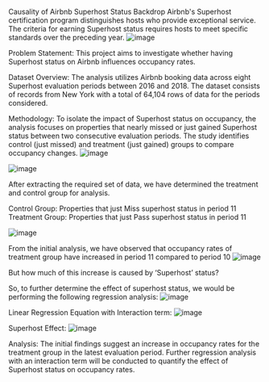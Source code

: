 Causality of Airbnb Superhost Status
Backdrop
Airbnb's Superhost certification program distinguishes hosts who provide exceptional service. The criteria for earning Superhost status requires hosts to meet specific standards over the preceding year.
![image](https://github.com/ChaitanyaBurri/cburri/assets/60335511/7d87f262-04b7-49e7-8da2-e90362bb6c05)


Problem Statement:
This project aims to investigate whether having Superhost status on Airbnb influences occupancy rates.


Dataset Overview:
The analysis utilizes Airbnb booking data across eight Superhost evaluation periods between 2016 and 2018. The dataset consists of records from New York with a total of 64,104 rows of data for the periods considered.

Methodology:
To isolate the impact of Superhost status on occupancy, the analysis focuses on properties that nearly missed or just gained Superhost status between two consecutive evaluation periods. The study identifies control (just missed) and treatment (just gained) groups to compare occupancy changes.
![image](https://github.com/ChaitanyaBurri/cburri/assets/60335511/fc542589-693d-40af-bbc2-ecf184113c7e)

![image](https://github.com/ChaitanyaBurri/cburri/assets/60335511/dbdda791-0065-4128-88ed-bcb24456fbce)

After extracting the required set of data, we have determined the treatment and control group for analysis.

Control Group: Properties that just Miss superhost status in period 11 Treatment Group: Properties that just Pass superhost status in period 11

![image](https://github.com/ChaitanyaBurri/cburri/assets/60335511/3ecc3036-f0bd-44a1-a033-08a4a33c065a)

From the initial analysis, we have observed that occupancy rates of treatment group have increased in period 11 compared to period 10
![image](https://github.com/ChaitanyaBurri/cburri/assets/60335511/fbe56961-9203-4454-8ebe-1af2b7dff5e8)


But how much of this increase is caused by ‘Superhost’ status?

So, to further determine the effect of superhost status, we would be performing the following regression analysis:
![image](https://github.com/ChaitanyaBurri/cburri/assets/60335511/869cea5d-e3e4-401e-852f-2c10ed352de0)



Linear Regression Equation with Interaction term:
![image](https://github.com/ChaitanyaBurri/cburri/assets/60335511/7df1ad8a-65d1-4ea7-a7f3-5cea05c874ab)


Superhost Effect:
![image](https://github.com/ChaitanyaBurri/cburri/assets/60335511/0ba5cb8e-bb65-4b52-ab33-5664de702852)


Analysis:
The initial findings suggest an increase in occupancy rates for the treatment group in the latest evaluation period. Further regression analysis with an interaction term will be conducted to quantify the effect of Superhost status on occupancy rates.

